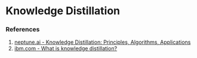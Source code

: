 # Knowledge Distillation

### References
1. [neptune.ai - Knowledge Distillation: Principles, Algorithms, Applications](https://neptune.ai/blog/knowledge-distillation)
2. [ibm.com - What is knowledge distillation?](https://www.ibm.com/topics/knowledge-distillation)
